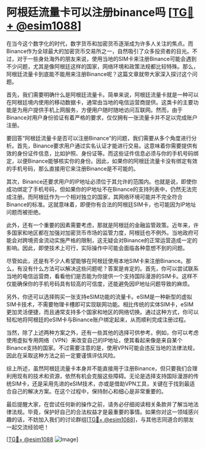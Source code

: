 # 阿根廷流量卡可以注册binance吗 [[TG💪+ @esim1088](https://t.me/s/esim1088)]

在当今这个数字化的时代，数字货币和加密货币逐渐成为许多人关注的焦点。而Binance作为全球最大的加密货币交易所之一，自然吸引了众多投资者的目光。不过，对于一些身处海外的朋友来说，使用当地的SIM卡来注册Binance可能会遇到不少问题，尤其是像阿根廷这样的国家，网络环境和政策法规都比较特殊。那么，阿根廷流量卡到底能不能用来注册Binance呢？这篇文章就带大家深入探讨这个问题。

首先，我们需要明确什么是阿根廷流量卡。简单来说，阿根廷流量卡就是一种可以在阿根廷境内使用的移动数据卡，通常由当地的电信运营商提供。这类卡的主要功能是为用户提供手机上网服务，方便用户随时随地访问互联网。然而，由于Binance对用户身份验证有着严格的要求，仅仅拥有一张流量卡并不足以完成账户注册。

要回答“阿根廷流量卡是否可以注册Binance”的问题，我们需要从多个角度进行分析。首先，Binance要求用户通过实名认证才能进行交易。这意味着你需要提供有效的身份证件信息，比如护照、身份证等。而这些证件信息必须与你的手机号码绑定，以便Binance能够核实你的身份。因此，如果你的阿根廷流量卡没有绑定有效的手机号码，那么直接用它来注册Binance是不可能的。

其次，Binance还要求用户的IP地址必须位于其允许的范围内。也就是说，即使你成功绑定了手机号码，但如果你的IP地址不在Binance的支持列表中，仍然无法完成注册。而阿根廷作为一个相对独立的国家，其网络环境可能并不完全符合Binance的标准。这就意味着，即便你有合法的阿根廷SIM卡，也可能因为IP地址问题而被拒绝。

此外，还有一个重要的因素需要考虑，那就是阿根廷的金融监管政策。近年来，许多国家和地区都在加强对加密货币市场的监管力度，阿根廷也不例外。当地政府可能会对跨境资金流动实施严格的限制，这无疑会对Binance的正常运营造成一定的影响。因此，即使技术上可行，实际操作中可能会面临各种意想不到的问题。

尽管如此，还是有不少人希望能够在阿根廷使用本地SIM卡来注册Binance。那么，有没有什么方法可以解决这些问题呢？答案是肯定的。首先，你可以尝试联系当地的电信运营商，看看他们是否能为你提供一个支持国际漫游的SIM卡。这样不仅能确保你的手机号码具有较高的可信度，还能避免因IP地址问题导致的麻烦。

另外，你还可以选择购买一张支持eSIM功能的流量卡。eSIM是一种新型的虚拟SIM卡技术，不需要物理卡槽即可实现联网功能。相比传统的实体SIM卡，eSIM更加灵活便捷，而且通常支持多个国家和地区的网络切换。通过这种方式，你可以轻松地将阿根廷的eSIM卡与Binance账户绑定起来，从而顺利完成注册过程。

当然，除了上述两种方案之外，还有一些其他的选择可供参考。例如，你可以考虑使用虚拟专用网络（VPN）来改变自己的IP地址，使其看起来像是来自某个Binance支持的国家。不过需要注意的是，使用VPN可能会违反当地的法律法规，因此在采取这种方法之前一定要谨慎评估风险。

综上所述，虽然阿根廷流量卡本身并不能直接用于注册Binance，但只要我们合理利用现有的技术和资源，依然有机会克服这些障碍。无论是选择支持国际漫游的传统SIM卡，还是采用先进的eSIM技术，亦或是借助VPN工具，关键在于找到最适合自己的解决方案。在这个过程中，保持耐心和细心是非常重要的。

最后提醒大家，在尝试任何新的操作之前，请务必仔细阅读相关条款并了解当地法律法规。毕竟，保护好自己的合法权益才是最重要的事情。如果你对这一领域感兴趣的话，不妨加入我们的讨论群组[[TG💪+ @esim1088](https://t.me/s/esim1088)]，与其他志同道合的朋友一起交流经验吧！

[[TG💪+ @esim1088](https://t.me/s/esim1088) ![Image](https://i.postimg.cc/4NQfJmqS/Snipaste-2025-05-13-00-14-12.png)]